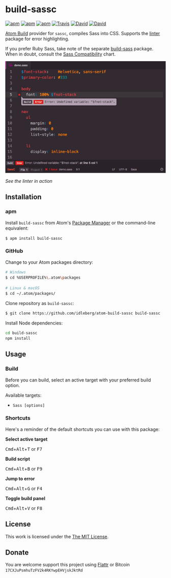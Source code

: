 # build-sassc

[![apm](https://img.shields.io/apm/l/build-sassc.svg?style=flat-square)](https://atom.io/packages/build-sassc)
[![apm](https://img.shields.io/apm/v/build-sassc.svg?style=flat-square)](https://atom.io/packages/build-sassc)
[![apm](https://img.shields.io/apm/dm/build-sassc.svg?style=flat-square)](https://atom.io/packages/build-sassc)
[![Travis](https://img.shields.io/travis/idleberg/atom-build-sassc.svg?style=flat-square)](https://travis-ci.org/idleberg/atom-build-sassc)
[![David](https://img.shields.io/david/idleberg/atom-build-sassc.svg?style=flat-square)](https://david-dm.org/idleberg/atom-build-sassc#info=dependencies)
[![David](https://img.shields.io/david/dev/idleberg/atom-build-sassc.svg?style=flat-square)](https://david-dm.org/idleberg/atom-build-sassc?type=dev)

[Atom Build](https://atombuild.github.io/) provider for `sassc`, compiles Sass into CSS. Supports the [linter](https://atom.io/packages/linter) package for error highlighting.

If you prefer Ruby Sass, take note of the separate [build-sass](https://atom.io/packages/build-sass) package. When in doubt, consult the [Sass Compatibility](http://sass-compatibility.github.io/) chart.

![Screenshot](https://raw.githubusercontent.com/idleberg/atom-build-sassc/master/screenshot.png)

*See the linter in action*

## Installation

### apm

Install `build-sassc` from Atom's [Package Manager](http://flight-manual.atom.io/using-atom/sections/atom-packages/) or the command-line equivalent:

`$ apm install build-sassc`

### GitHub

Change to your Atom packages directory:

```bash
# Windows
$ cd %USERPROFILE%\.atom\packages

# Linux & macOS
$ cd ~/.atom/packages/
```

Clone repository as `build-sassc`:

```bash
$ git clone https://github.com/idleberg/atom-build-sassc build-sassc
```

Install Node dependencies:

```bash
cd build-sassc
npm install
```

## Usage

### Build

Before you can build, select an active target with your preferred build option.

Available targets:

* `Sass [options]`

### Shortcuts

Here's a reminder of the default shortcuts you can use with this package:

**Select active target**

<kbd>Cmd</kbd>+<kbd>Alt</kbd>+<kbd>T</kbd> or <kbd>F7</kbd>

**Build script**

<kbd>Cmd</kbd>+<kbd>Alt</kbd>+<kbd>B</kbd> or <kbd>F9</kbd>

**Jump to error**

<kbd>Cmd</kbd>+<kbd>Alt</kbd>+<kbd>G</kbd> or <kbd>F4</kbd>

**Toggle build panel**

<kbd>Cmd</kbd>+<kbd>Alt</kbd>+<kbd>V</kbd> or <kbd>F8</kbd>

## License

This work is licensed under the [The MIT License](LICENSE.md).

## Donate

You are welcome support this project using [Flattr](https://flattr.com/submit/auto?user_id=idleberg&url=https://github.com/idleberg/atom-build-sassc) or Bitcoin `17CXJuPsmhuTzFV2k4RKYwpEHVjskJktRd`